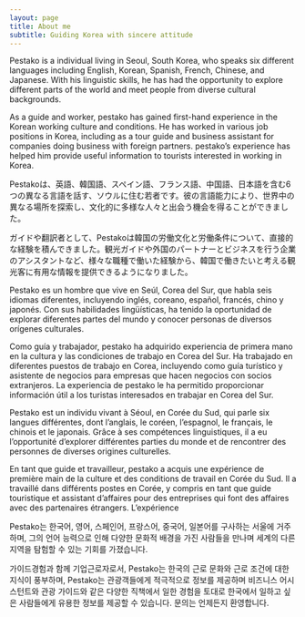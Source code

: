 ```yaml
---
layout: page
title: About me
subtitle: Guiding Korea with sincere attitude
---
```


Pestako is a individual living in Seoul, South Korea, who speaks six different languages including English, Korean, Spanish, French, Chinese, and Japanese. With his linguistic skills, he has had the opportunity to explore different parts of the world and meet people from diverse cultural backgrounds.

As a guide and worker, pestako has gained first-hand experience in the Korean working culture and conditions. He has worked in various job positions in Korea, including as a tour guide and business assistant for companies doing business with foreign partners. pestako’s experience has helped him provide useful information to tourists interested in working in Korea.

Pestakoは、英語、韓国語、スペイン語、フランス語、中国語、日本語を含む6つの異なる言語を話す、ソウルに住む若者です。彼の言語能力により、世界中の異なる場所を探索し、文化的に多様な人々と出会う機会を得ることができました。

ガイドや翻訳者として、Pestakoは韓国の労働文化と労働条件について、直接的な経験を積んできました。観光ガイドや外国のパートナーとビジネスを行う企業のアシスタントなど、様々な職種で働いた経験から、韓国で働きたいと考える観光客に有用な情報を提供できるようになりました。

Pestako es un hombre que vive en Seúl, Corea del Sur, que habla seis idiomas diferentes, incluyendo inglés, coreano, español, francés, chino y japonés. Con sus habilidades lingüísticas, ha tenido la oportunidad de explorar diferentes partes del mundo y conocer personas de diversos orígenes culturales.

Como guía y trabajador, pestako ha adquirido experiencia de primera mano en la cultura y las condiciones de trabajo en Corea del Sur. Ha trabajado en diferentes puestos de trabajo en Corea, incluyendo como guía turístico y asistente de negocios para empresas que hacen negocios con socios extranjeros. La experiencia de pestako le ha permitido proporcionar información útil a los turistas interesados en trabajar en Corea del Sur.

Pestako est un individu vivant à Séoul, en Corée du Sud, qui parle six langues différentes, dont l’anglais, le coréen, l’espagnol, le français, le chinois et le japonais. Grâce à ses compétences linguistiques, il a eu l’opportunité d’explorer différentes parties du monde et de rencontrer des personnes de diverses origines culturelles.

En tant que guide et travailleur, pestako a acquis une expérience de première main de la culture et des conditions de travail en Corée du Sud. Il a travaillé dans différents postes en Corée, y compris en tant que guide touristique et assistant d’affaires pour des entreprises qui font des affaires avec des partenaires étrangers. L’expérience

Pestako는 한국어, 영어, 스페인어, 프랑스어, 중국어, 일본어를 구사하는 서울에 거주하며, 그의 언어 능력으로 인해 다양한 문화적 배경을 가진 사람들을 만나며 세계의 다른 지역을 탐험할 수 있는 기회를 가졌습니다.

가이드경험과 함께 기업근로자로서, Pestako는 한국의 근로 문화와 근로 조건에 대한 지식이 풍부하며, Pestako는 관광객들에게 적극적으로 정보를 제공하며 비즈니스 어시스턴트와 관광 가이드와 같은 다양한 직책에서 일한 경험을 토대로 한국에서 일하고 싶은 사람들에게 유용한 정보를 제공할 수 있습니다. 문의는 언제든지 환영합니다.

